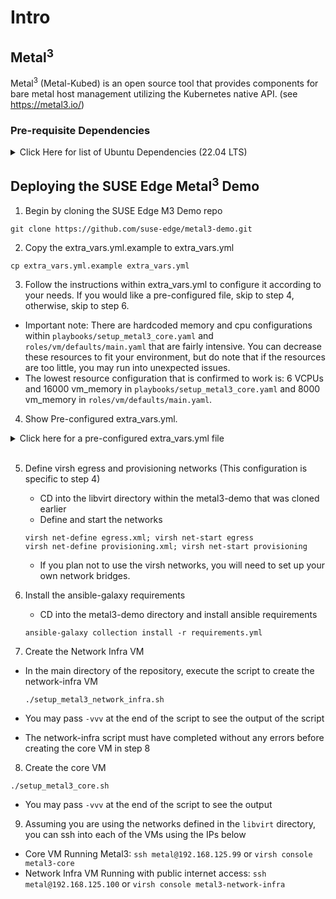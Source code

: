 # Intro

## Metal<sup>3</sup>

Metal<sup>3</sup> (Metal-Kubed) is an open source tool that provides components for bare metal host management utilizing
the Kubernetes native API. (see https://metal3.io/)

### Pre-requisite Dependencies

<details>
  <summary>Click Here for list of Ubuntu Dependencies (22.04 LTS)</summary>
  <br>

Make sure your packages are up-to-date

  ```shell
  sudo DEBIAN_FRONTEND=noninteractive apt-get update -y
  sudo DEBIAN_FRONTEND=noninteractive apt-get dist-upgrade -y
  ```

Dependencies: <br>
Make sure to have python3-pip and python3-lxml installed first:

  ```shell
  sudo DEBIAN_FRONTEND=noninteractive apt install python3-pip python3-lxml -y
  ```

  ```shell
  python3 -m pip install ansible
  sudo DEBIAN_FRONTEND=noninteractive apt install libvirt-clients -y
  sudo DEBIAN_FRONTEND=noninteractive apt install qemu-kvm -y
  sudo DEBIAN_FRONTEND=noninteractive apt install libvirt-daemon-system -y
  sudo DEBIAN_FRONTEND=noninteractive apt install pkg-config -y
  sudo DEBIAN_FRONTEND=noninteractive apt install libvirt-dev -y
  sudo DEBIAN_FRONTEND=noninteractive apt install mkisofs -y
  sudo DEBIAN_FRONTEND=noninteractive apt install qemu -y
  sudo DEBIAN_FRONTEND=noninteractive apt install virtinst -y
  sudo DEBIAN_FRONTEND=noninteractive apt install qemu-efi -y
  sudo DEBIAN_FRONTEND=noninteractive apt install sshpass -y
  pip3 install libvirt-python
  ```

</details>

## Deploying the SUSE Edge Metal<sup>3</sup> Demo

1. Begin by cloning the SUSE Edge M3 Demo repo

```shell
git clone https://github.com/suse-edge/metal3-demo.git
```

2. Copy the extra_vars.yml.example to extra_vars.yml

```shell
cp extra_vars.yml.example extra_vars.yml
```

3. Follow the instructions within extra_vars.yml to configure it according to your needs. If you would like a
   pre-configured file, skip to step 4, otherwise, skip to step 6.

- Important note: There are hardcoded memory and cpu configurations within `playbooks/setup_metal3_core.yaml`
  and `roles/vm/defaults/main.yaml` that are fairly intensive. You can decrease these resources to fit your environment,
  but do note that if the resources are too little, you may run into unexpected issues.
- The lowest resource configuration that is confirmed to work is: 6 VCPUs and 16000 vm_memory
  in `playbooks/setup_metal3_core.yaml` and 8000 vm_memory in `roles/vm/defaults/main.yaml`.

4. Show Pre-configured extra_vars.yml.

<details>
  <summary>Click here for a pre-configured extra_vars.yml file</summary>

```yaml
##
# Whether to deploy sylva-core
#
deploy_sylva_core: false
sylva_core_repo_url: https://gitlab.com/codefol/sylva-core.git
sylva_core_branch: metal3_existing_rancher
baremetal_repo_url: https://github.com/suse-edge/charts.git
baremetal_branch: main

# VM user name
vm_user: metal

# VM user plain text password (not hash)
vm_user_plain_text_password: metal

# NOTE: this should be *your* (local user) SSH public key since *you*
# will be using it to login to the VMs. The SSH public keys listed
# here will be appended to the VM user's authorized_keys file.
#
vm_authorized_ssh_keys:
  - YOUR SSH KEY HERE

# OS image
opensuse_leap_image_url: https://download.opensuse.org/repositories/Cloud:/Images:/Leap_15.5/images/openSUSE-Leap-15.5.x86_64-NoCloud.qcow2
opensuse_leap_image_checksum: sha256:https://download.opensuse.org/repositories/Cloud:/Images:/Leap_15.5/images/openSUSE-Leap-15.5.x86_64-NoCloud.qcow2.sha256
opensuse_leap_image_name: openSUSE-Leap-15.5.x86_64-NoCloud.qcow2

rke2_channel_version: v1.24

dns_domain: suse.baremetal


metal3_provisioning_nic: &metal3_provisioning_nic eth1


# metal3_vm_libvirt_network_params: '--network bridge=virbr0,model=virtio --network bridge=br-eth3,model=virtio'
metal3_vm_libvirt_network_params: '--network bridge=m3-egress,model=virtio --network bridge=m3-prov,model=virtio'

#vm_memory: 16384


metal3_network_infra_provisioning_ip: 192.168.124.100
vm_prov_gw: 192.168.124.1
vm_prov_net: 192.168.124.0/24


metal3_network_infra_public_ip: 192.168.125.100
vm_egress_gw: 192.168.125.1


enable_dhcp: true


dhcp_router: 192.168.124.1
dhcp_range: 192.168.124.150,192.168.124.180

metal3_network_infra_vm_network:
  version: 2
  ethernets:
    eth0:
      dhcp4: false
      addresses: [ "{{ metal3_network_infra_public_ip }}/24" ]
      nameservers:
        addresses: [ 8.8.8.8 ]
        search:
          - "{{ dns_domain }}"
      routes:
        - to: default
          via: "{{ vm_egress_gw }}"
    *metal3_provisioning_nic :
      dhcp4: false
      addresses: [ "{{ metal3_network_infra_provisioning_ip }}/24" ]
      nameservers:
        addresses: [ 8.8.8.8 ]
        search:
          - "{{ dns_domain }}"
      routes:
        - to: "{{ vm_prov_net }}"
          via: "{{ vm_prov_gw }}"


metal3_core_provisioning_ip: 192.168.124.99

#
# Public IP
#
metal3_core_public_ip: 192.168.125.99


metal3_core_vm_network:
  version: 2
  ethernets:
    eth0:
      dhcp4: false
      addresses: [ "{{ metal3_core_public_ip }}/24" ]
      nameservers:
        addresses: "{{ metal3_network_infra_provisioning_ip }}"
        search:
          - "{{ dns_domain }}"
      routes:
        - to: default
          via: "{{ vm_egress_gw }}"
    *metal3_provisioning_nic :
      dhcp4: false
      addresses: [ "{{ metal3_core_provisioning_ip }}/24" ]
      nameservers:
        addresses: "{{ metal3_network_infra_provisioning_ip }}"
        search:
          - "{{ dns_domain }}"
      routes:
        - to: "{{ vm_prov_net }}"
          via: "{{ vm_prov_gw }}"

```

</details>
<br>

5. Define virsh egress and provisioning networks (This configuration is specific to step 4)
    - CD into the libvirt directory within the metal3-demo that was cloned earlier
    - Define and start the networks
   ```shell
   virsh net-define egress.xml; virsh net-start egress
   virsh net-define provisioning.xml; virsh net-start provisioning
   ```
    - If you plan not to use the virsh networks, you will need to set up your own network bridges.

6. Install the ansible-galaxy requirements
    - CD into the metal3-demo directory and install ansible requirements
   ```shell
   ansible-galaxy collection install -r requirements.yml
   ```

7. Create the Network Infra VM

- In the main directory of the repository, execute the script to create the network-infra VM

  ```shell
  ./setup_metal3_network_infra.sh
  ```

- You may pass `-vvv` at the end of the script to see the output of the script
- The network-infra script must have completed without any errors before creating the core VM in step 8

8. Create the core VM

  ```shell
  ./setup_metal3_core.sh
  ```

- You may pass `-vvv` at the end of the script to see the output

9. Assuming you are using the networks defined in the `libvirt` directory,
   you can ssh into each of the VMs using the IPs below

- Core VM Running Metal3: `ssh metal@192.168.125.99` or `virsh console metal3-core`
- Network Infra VM Running with public internet access: `ssh metal@192.168.125.100` or `virsh console metal3-network-infra`
